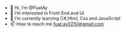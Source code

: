 - 👋 Hi, I’m @FuatAy
- 👀 I’m interested in Front End and UI
- 🌱 I’m currently learning C#,Html, Css and JavaScript
- 📫 How to reach me fuat.ay0210@gmail.com

<!---
FuatAy/FuatAy is a ✨ special ✨ repository because its `README.md` (this file) appears on your GitHub profile.
You can click the Preview link to take a look at your changes.
--->
